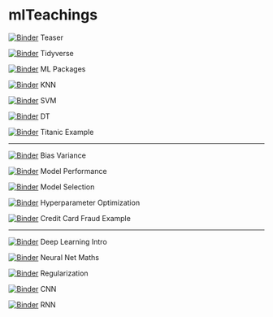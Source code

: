 # mlTeachings

[![Binder](http://mybinder.org/badge.svg)](http://beta.mybinder.org/v2/gh/gbonomib/mlTeachings/dev?filepath=0_teaser.ipynb?urlpath=tree) Teaser

[![Binder](http://mybinder.org/badge.svg)](http://beta.mybinder.org/v2/gh/gbonomib/mlTeachings/dev?filepath=1_1_intro_tidyverse.ipynb?urlpath=tree) Tidyverse

[![Binder](http://mybinder.org/badge.svg)](http://beta.mybinder.org/v2/gh/gbonomib/mlTeachings/dev?filepath=1_2_mlpackages.ipynb?urlpath=tree) ML Packages

[![Binder](http://mybinder.org/badge.svg)](http://beta.mybinder.org/v2/gh/gbonomib/mlTeachings/dev?filepath=1_3_knn.ipynb?urlpath=tree) KNN

[![Binder](http://mybinder.org/badge.svg)](http://beta.mybinder.org/v2/gh/gbonomib/mlTeachings/dev?filepath=1_4_svm.ipynb?urlpath=tree) SVM

[![Binder](http://mybinder.org/badge.svg)](http://beta.mybinder.org/v2/gh/gbonomib/mlTeachings/dev?filepath=1_5_dt.ipynb?urlpath=tree) DT

[![Binder](http://mybinder.org/badge.svg)](http://beta.mybinder.org/v2/gh/gbonomib/mlTeachings/dev?filepath=1_6_titanic.ipynb?urlpath=tree) Titanic Example

___

[![Binder](http://mybinder.org/badge.svg)](http://beta.mybinder.org/v2/gh/gbonomib/mlTeachings/dev?filepath=2_1_BiasVariance.ipynb?urlpath=tree) Bias Variance

[![Binder](http://mybinder.org/badge.svg)](http://beta.mybinder.org/v2/gh/gbonomib/mlTeachings/dev?filepath=2_2_ModelPerformance.ipynb?urlpath=tree) Model Performance

[![Binder](http://mybinder.org/badge.svg)](http://beta.mybinder.org/v2/gh/gbonomib/mlTeachings/dev?filepath=2_3_ModelSelection.ipynb?urlpath=tree) Model Selection

[![Binder](http://mybinder.org/badge.svg)](http://beta.mybinder.org/v2/gh/gbonomib/mlTeachings/dev?filepath=2_4_HyperparameterOptimization.ipynb?urlpath=tree) Hyperparameter Optimization

[![Binder](http://mybinder.org/badge.svg)](http://beta.mybinder.org/v2/gh/gbonomib/mlTeachings/dev?filepath=2_4_CreditCardFraud.ipynb?urlpath=tree) Credit Card Fraud Example

___

[![Binder](http://mybinder.org/badge.svg)](http://beta.mybinder.org/v2/gh/gbonomib/mlTeachings/dev?filepath=3_1_DeepLearningIntro.ipynb?urlpath=tree) Deep Learning Intro


[![Binder](http://mybinder.org/badge.svg)](http://beta.mybinder.org/v2/gh/gbonomib/mlTeachings/dev?filepath=3_2_NnetMath.ipynb?urlpath=tree) Neural Net Maths

[![Binder](http://mybinder.org/badge.svg)](http://beta.mybinder.org/v2/gh/gbonomib/mlTeachings/dev?filepath=3_3_Regularization.ipynb?urlpath=tree) Regularization

[![Binder](http://mybinder.org/badge.svg)](http://beta.mybinder.org/v2/gh/gbonomib/mlTeachings/dev?filepath=3_4_CNN.ipynb?urlpath=tree) CNN

[![Binder](http://mybinder.org/badge.svg)](http://beta.mybinder.org/v2/gh/gbonomib/mlTeachings/dev?filepath=3_5_RNN.ipynb?urlpath=tree) RNN
